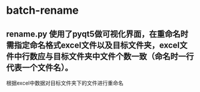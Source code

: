 # batch-rename
## rename.py 使用了pyqt5做可视化界面，在重命名时需指定命名格式excel文件以及目标文件夹，excel文件中行数应与目标文件夹中文件个数一致（命名时一行代表一个文件名）。
根据excel中数据对目标文件夹下的文件进行重命名

